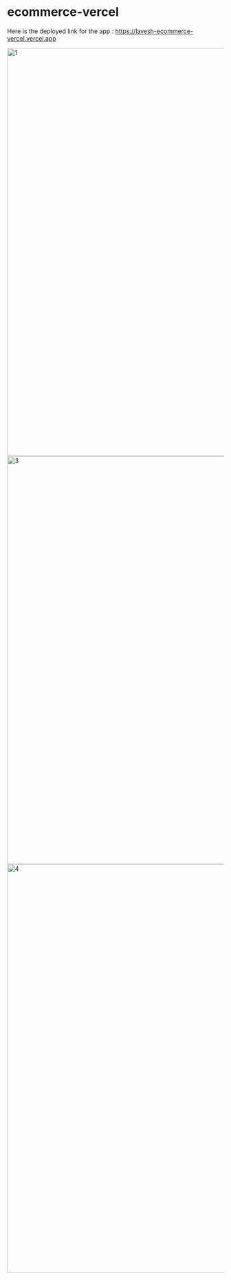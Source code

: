 # ecommerce-vercel

Here is the deployed link for the app : https://lavesh-ecommerce-vercel.vercel.app

<img width="946" alt="1" src="https://github.com/lavesh01/ecommerce-vercel/assets/79662096/6c35d21b-07ee-4d50-be37-8069ec9faabc">

<img width="946" alt="3" src="https://github.com/lavesh01/ecommerce-vercel/assets/79662096/2535b334-3a4a-4f5d-8237-2f5055c28288">

<img width="948" alt="4" src="https://github.com/lavesh01/ecommerce-vercel/assets/79662096/514fcde0-6d46-4f3e-b7a1-a3eca0acb377">

